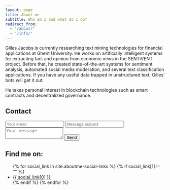 ```yaml
---
layout: page
title: About me
subtitle: Who am I and what do I do?
redirect_from:
  - "/about/"
  - "/info/"
---
```

Gilles Jacobs is currently researching text mining technologies for financial applications at Ghent University. He works on artificially intelligent systems for extracting fact and opinion from economic news in the SENTiVENT project. Before that, he created state-of-the-art systems for sentiment analysis, automated social media moderation, and several text classification applications. If you have any useful data trapped in unstructured text, Gilles’ bots will get it out.

He takes personal interest in blockchain technologies such as smart contracts and decentralized governance.

## Contact
<form method="POST" action="//formspree.io/giles@jacobsgill.es">
  <input name="_replyto" placeholder="Your email" type="email">
  <input name="_subject" placeholder="Message subject" />
  <textarea name="message" placeholder="Your message"></textarea>
  <button type="submit">Send</button>
  <input type="hidden" name="_next" value="//site.io/thanks.html" />
  <input type="text" name="_gotcha" style="display:none" />
  <input type="hidden" name="_format" value="plain" />
</form>

## Find me on:
<ul class="social-links">
  {% for social_link in site.aboutme-social-links %}
    {% if social_link[1] != "" %}
      <li><a href="{{ social_link[1] }}" title="{{ social_link[0] }}">
        {{ social_link[0] }}
      </a></li>
    {% endif %}
  {% endfor %}
</ul>
